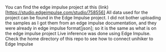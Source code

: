 You can find the edge impulse project at this (link)[https://studio.edgeimpulse.com/studio/758556]
All data used for the project can be found in the Edge Impulse project. 
I did not bother uploading the samples as I got them from an edge impulse documentation, and they were already in edge impulse format[json]; so it is the same as what is on the edge impulse project
Live inference was done using Edge Impulse. Check the home directory of this repo to see how to connect unihiker to Edge Impulse
